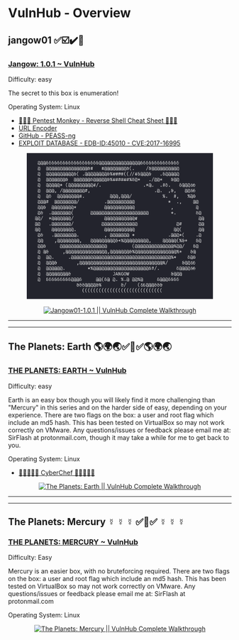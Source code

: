 # VulnHub - Overview

## jangow01 ✅☑️✔️🥇

### [Jangow: 1.0.1 ~ VulnHub](https://www.vulnhub.com/entry/jangow-101,754/)

Difficulty: easy

The secret to this box is enumeration!

Operating System: Linux

- [🙊🙉🙈 Pentest Monkey - Reverse Shell Cheat Sheet 🙈🙉🙊](https://pentestmonkey.net/cheat-sheet/shells/reverse-shell-cheat-sheet)
- [URL Encoder](https://www.urlencoder.org/)
- [GitHub - PEASS-ng](https://github.com/peass-ng/PEASS-ng)
- [EXPLOIT DATABASE - EDB-ID:45010 - CVE:2017-16995](https://www.exploit-db.com/exploits/45010)




<div align="center">

<img width="420" alt="jangow01 - Proof Logo" src="https://github.com/Danielkaas94/SecurityAndSafety/blob/main/VulnHub/jangow01/The%20Jangow%20Proof.png?raw=true">

[![Jangow01-1.0.1 || VulnHub Complete Walkthrough](https://img.youtube.com/vi/4f_CQ0tyQRw/maxresdefault.jpg)](https://youtu.be/4f_CQ0tyQRw)

</div>

---
---


## The Planets: Earth 🌎🌍🌏✅🥇✅🌎🌍🌏

### [THE PLANETS: EARTH ~ VulnHub](https://www.vulnhub.com/entry/the-planets-earth,755/)

Difficulty: easy

Earth is an easy box though you will likely find it more challenging than "Mercury" in this series and on the harder side of easy, depending on your experience. There are two flags on the box: a user and root flag which include an md5 hash. This has been tested on VirtualBox so may not work correctly on VMware. Any questions/issues or feedback please email me at: SirFlash at protonmail.com, though it may take a while for me to get back to you.

Operating System: Linux

- [🤖🧑‍🍳👩‍🍳 CyberChef 👩‍🍳🧑‍🍳🤖](https://gchq.github.io/CyberChef/)




<div align="center">

[![The Planets: Earth || VulnHub Complete Walkthrough](https://img.youtube.com/vi/e9de7AK0i2s/maxresdefault.jpg)](https://youtu.be/e9de7AK0i2s)

</div>

---
---


## The Planets: Mercury ☿ ☿ ☿ ✅🥇✅ ☿ ☿ ☿

### [THE PLANETS: MERCURY ~ VulnHub](https://www.vulnhub.com/entry/the-planets-mercury,544/)

Difficulty: Easy

Mercury is an easier box, with no bruteforcing required. There are two flags on the box: a user and root flag which include an md5 hash. This has been tested on VirtualBox so may not work correctly on VMware. Any questions/issues or feedback please email me at: SirFlash at protonmail.com

Operating System: Linux


<div align="center">

[![The Planets: Mercury || VulnHub Complete Walkthrough](https://img.youtube.com/vi/B-tgLDA0QvU/maxresdefault.jpg)](https://youtu.be/B-tgLDA0QvU)

</div>